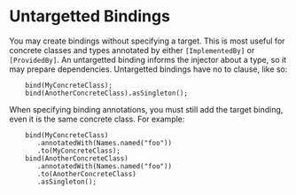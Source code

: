 # Untargetted Bindings #

You may create bindings without specifying a target. This is most useful for concrete classes and types annotated by either `[ImplementedBy]` or `[ProvidedBy]`. An untargetted binding informs the injector about a type, so it may prepare dependencies. Untargetted bindings have no to clause, like so:

```
    bind(MyConcreteClass);
    bind(AnotherConcreteClass).asSingleton();
```

When specifying binding annotations, you must still add the target binding, even it is the same concrete class. For example:

```
    bind(MyConcreteClass)
       .annotatedWith(Names.named("foo"))
       .to(MyConcreteClass);
    bind(AnotherConcreteClass)
       .annotatedWith(Names.named("foo"))
       .to(AnotherConcreteClass)
       .asSingleton();
```